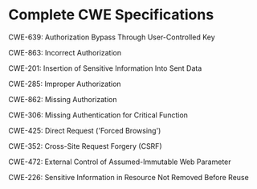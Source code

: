 

# Complete CWE Specifications

CWE-639: Authorization Bypass Through User-Controlled Key

CWE-863: Incorrect Authorization

CWE-201: Insertion of Sensitive Information Into Sent Data

CWE-285: Improper Authorization

CWE-862: Missing Authorization

CWE-306: Missing Authentication for Critical Function

CWE-425: Direct Request ('Forced Browsing')

CWE-352: Cross-Site Request Forgery (CSRF)

CWE-472: External Control of Assumed-Immutable Web Parameter

CWE-226: Sensitive Information in Resource Not Removed Before Reuse
